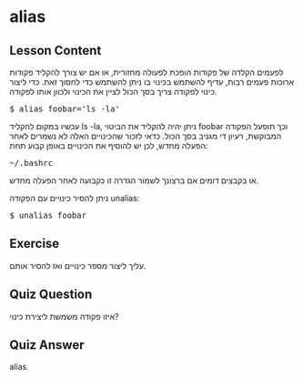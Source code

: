 # alias

## Lesson Content

לפעמים הקלדה של פקודות הופכת לפעולה מחזורית, או אם יש צורך להקליד פקודות ארוכות פעמים רבות, עדיף להשתמש בכינוי בו ניתן להשתמש כדי לחסוך זאת. כדי ליצור כינוי לפקודה צריך בסך הכול לציין את הכינוי ולכוון אותו לפקודה.

<pre>$ alias foobar='ls -la'</pre>

עכשיו במקום להקליד ls ‪-‬la, ניתן יהיה להקליד את הביטוי foobar וכך תופעל הפקודה המבוקשת, רעיון די מגניב בסך הכול. כדאי לזכור שהכינויים האלה לא נשמרים לאחר הפעלה מחדש, לכן יש להוסיף את הכינויים באופן קבוע תחת:

<pre>~/.bashrc</pre>

או בקבצים דומים אם ברצונך לשמור הגדרה זו כקבועה לאחר הפעלה מחדש.

ניתן להסיר כינויים עם הפקודה unalias:

<pre>$ unalias foobar</pre>

## Exercise

עליך ליצור מספר כינויים ואז להסיר אותם.

## Quiz Question

איזו פקודה משמשת ליצירת כינוי?

## Quiz Answer

alias